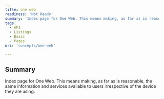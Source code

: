 ```yaml
---
title: one web
readiness: 'Not Ready'
summary: 'Index page for One Web. This means making, as far as is reasonable, the same information and services available to users irrespective of the device they are using.'
tags:
  - API
  - Listings
  - Basic
  - Pages
uri: 'concepts/one web'

---
```

## Summary

Index page for One Web. This means making, as far as is reasonable, the same information and services available to users irrespective of the device they are using.

